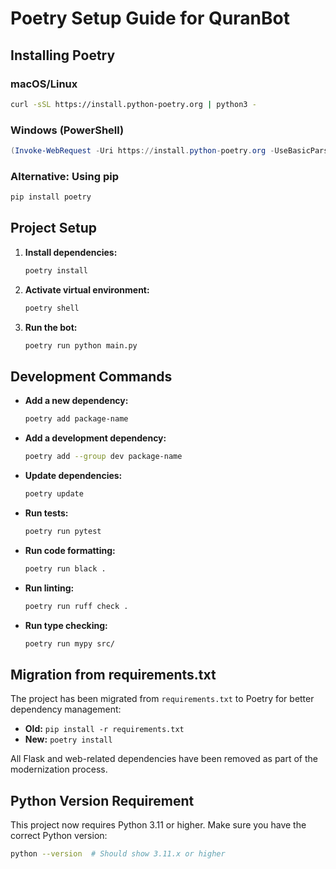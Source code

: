 # Poetry Setup Guide for QuranBot

## Installing Poetry

### macOS/Linux
```bash
curl -sSL https://install.python-poetry.org | python3 -
```

### Windows (PowerShell)
```powershell
(Invoke-WebRequest -Uri https://install.python-poetry.org -UseBasicParsing).Content | python -
```

### Alternative: Using pip
```bash
pip install poetry
```

## Project Setup

1. **Install dependencies:**
   ```bash
   poetry install
   ```

2. **Activate virtual environment:**
   ```bash
   poetry shell
   ```

3. **Run the bot:**
   ```bash
   poetry run python main.py
   ```

## Development Commands

- **Add a new dependency:**
  ```bash
  poetry add package-name
  ```

- **Add a development dependency:**
  ```bash
  poetry add --group dev package-name
  ```

- **Update dependencies:**
  ```bash
  poetry update
  ```

- **Run tests:**
  ```bash
  poetry run pytest
  ```

- **Run code formatting:**
  ```bash
  poetry run black .
  ```

- **Run linting:**
  ```bash
  poetry run ruff check .
  ```

- **Run type checking:**
  ```bash
  poetry run mypy src/
  ```

## Migration from requirements.txt

The project has been migrated from `requirements.txt` to Poetry for better dependency management:

- **Old:** `pip install -r requirements.txt`
- **New:** `poetry install`

All Flask and web-related dependencies have been removed as part of the modernization process.

## Python Version Requirement

This project now requires Python 3.11 or higher. Make sure you have the correct Python version:

```bash
python --version  # Should show 3.11.x or higher
```